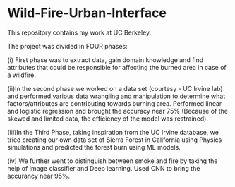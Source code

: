 # Wild-Fire-Urban-Interface

This repository contains my work at UC Berkeley.

The project was divided in FOUR phases:

(i) First phase was to extract data, gain domain knowledge and find attributes that could be responsible for affecting the burned area in case of a wildfire.

(ii)In the second phase we worked on a data set (courtesy - UC Irvine lab) and performed various data wrangling and manipulation to determine what factors/attributes are contributing towards burning area. Performed linear and logistic regression and brought the accuracy near 75% (Because of the skewed and limited data, the efficiency of the model was restrained). 

(iii)In the Third Phase, taking inspiration from the UC Irvine database, we tried creating our own data set of Sierra Forest in California using Physics simulations and predicted the forest burn using ML models.

(iv) We further went to distinguish between smoke and fire by taking the help of Image classifier and Deep learning. Used CNN to bring the accurancy near 95%.
